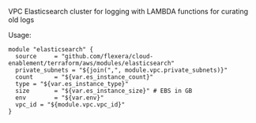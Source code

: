 VPC Elasticsearch cluster for logging with LAMBDA functions for curating old logs

Usage:
```
module "elasticsearch" {
  source     = "github.com/flexera/cloud-enablement/terraform/aws/modules/elasticsearch"
  private_subnets = "${join(",", module.vpc.private_subnets)}"
  count      = "${var.es_instance_count}"
  type = "${var.es_instance_type}"
  size       = "${var.es_instance_size}" # EBS in GB
  env        = "${var.env}"
  vpc_id = "${module.vpc.vpc_id}"
}

